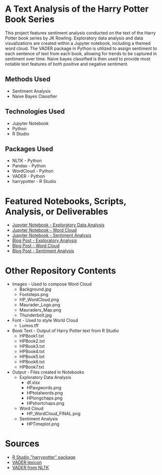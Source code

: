 # A Text Analysis of the Harry Potter Book Series
This project features sentiment analysis conducted on the text of the Harry Potter book series by JK Rowling. Exploratory data analysis and data visualizations are created within a Jupyter notebook, including a themed word cloud. The VADER package in Python is utilized to assign sentiment to each sentence of text from each book, allowing for trends to be captured in sentiment over time. Naive bayes classified is then used to provide most notable text features of both positive and negative sentiment.

## Methods Used
* Sentiment Analysis
* Naive Bayes Classifier

## Technologies Used
* Jupyter Notebook
* Python
* R Studio

## Packages Used
* NLTK - Python
* Pandas - Python
* WordCloud - Python
* VADER - Python
* harrypotter - R Studio

# Featured Notebooks, Scripts, Analysis, or Deliverables
* [Jupyter Notebook - Exploratory Data Analysis](https://github.com/ErikaJacobs/Harry-Potter-Text-Mining/blob/master/Scripts/HP_Text_Mining%20-%20Exploratory%20Data%20Analysis.ipynb)
* [Jupyter Notebook - Word Cloud](https://github.com/ErikaJacobs/Harry-Potter-Text-Mining/blob/master/Scripts/HP_Text_Mining%20-%20Word%20Cloud.ipynb)
* [Jupyter Notebook - Sentiment Analysis](https://github.com/ErikaJacobs/Harry-Potter-Text-Mining/blob/master/Scripts/HP_Text_Mining%20-%20Sentiment%20Analysis.ipynb)
* [Blog Post - Exploratory Analysis](https://erikajacobs.netlify.com/post/speaking-parseltongue-to-python/)
* [Blog Post - Word Cloud](https://erikajacobs.netlify.com/post/harry-potter-and-the-learning-of-wordcloud/)
* [Blog Post - Sentiment Analysis](https://erikajacobs.netlify.com/post/mood-harry-potter/)

# Other Repository Contents
* Images - Used to compose Word Cloud
     * Background.jpg
     * Footsteps.png
     * HP_WordCloud.png
     * Maurader_Logo.png
     * Mauraders_Map.png
     * Thunderbolt.jpg
* Font - Used to style World Cloud
     * Lumos.tff 
* Book Text -  Output of Harry Potter text from R Studio
     * HPBook1.txt
     * HPBook2.txt
     * HPBook3.txt
     * HPBook4.txt
     * HPBook5.txt
     * HPBook6.txt
     * HPBook7.txt
 * Output - Files created in Notebooks
      * Exploratory Data Analysis
           * df.xlsx
           * HPavgwords.png
           * HPtotalwords.png
           * HPlongchaps.png
           * HPshortchaps.png
      * Word Cloud
           * HP_WordCloud_FINAL.png
      * Sentiment Analysis
           * HPTimeplot.png

# Sources
* [R Studio "harrypotter" package](https://github.com/bradleyboehmke/harrypotter)
* [VADER lexicon](https://www.kaggle.com/nltkdata/vader-lexicon)
* [VADER from NLTK](https://www.nltk.org/api/nltk.sentiment.html)
